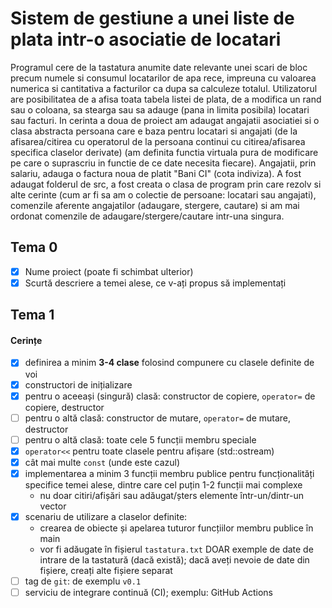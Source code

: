 # Sistem de gestiune a unei liste de plata intr-o asociatie de locatari
   Programul cere de la tastatura anumite date relevante unei scari de bloc precum numele si consumul locatarilor de apa rece,
impreuna cu valoarea numerica si cantitativa a facturilor ca dupa sa calculeze totalul. Utilizatorul are posibilitatea de a
afisa toata tabela listei de plata, de a modifica un rand sau o coloana, sa stearga sau sa adauge (pana in limita posibila)
locatari sau facturi.
   In cerinta a doua de proiect am adaugat angajatii asociatiei si o clasa abstracta persoana care e baza pentru locatari si angajati (de la afisarea/citirea cu operatorul de la persoana continui cu citirea/afisarea specifica claselor derivate) (am definita functia virtuala pura de modificare pe care o suprascriu in functie de ce date necesita fiecare). Angajatii, prin salariu, adauga o factura noua de platit "Bani CI" (cota indiviza). A fost adaugat folderul de src, a fost creata o clasa de program prin care rezolv si alte cerinte (cum ar fi sa am o colectie de persoane: locatari sau angajati), comenzile aferente angajatilor (adaugare, stergere, cautare) si am mai ordonat comenzile de adaugare/stergere/cautare intr-una singura. 
## Tema 0

- [x] Nume proiect (poate fi schimbat ulterior)
- [x] Scurtă descriere a temei alese, ce v-ați propus să implementați

## Tema 1

#### Cerințe
- [x] definirea a minim **3-4 clase** folosind compunere cu clasele definite de voi
- [x] constructori de inițializare
- [x] pentru o aceeași (singură) clasă: constructor de copiere, `operator=` de copiere, destructor
- [ ] pentru o altă clasă: constructor de mutare, `operator=` de mutare, destructor
- [ ] pentru o altă clasă: toate cele 5 funcții membru speciale 
- [x] `operator<<` pentru toate clasele pentru afișare (std::ostream)
- [x] cât mai multe `const` (unde este cazul)
- [x] implementarea a minim 3 funcții membru publice pentru funcționalități specifice temei alese, dintre care cel puțin 1-2 funcții mai complexe
  - nu doar citiri/afișări sau adăugat/șters elemente într-un/dintr-un vector
- [x] scenariu de utilizare a claselor definite:
  - crearea de obiecte și apelarea tuturor funcțiilor membru publice în main
  - vor fi adăugate în fișierul `tastatura.txt` DOAR exemple de date de intrare de la tastatură (dacă există); dacă aveți nevoie de date din fișiere, creați alte fișiere separat
- [ ] tag de `git`: de exemplu `v0.1`
- [ ] serviciu de integrare continuă (CI); exemplu: GitHub Actions
